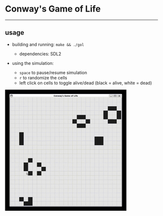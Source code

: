# Conway's Game of Life
---
## usage
- building and running: `make && ./gol`<br>
	- dependencies: SDL2

- using the simulation:
	- `space` to pause/resume simulation
	- `r` to randomize the cells
	- left click on cells to toggle alive/dead (black = alive, white = dead)
<img src="./imgs/2021-11-15 18-17-23_Trim.gif" width="400" height="400">
